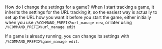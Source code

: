 How do I change the settings for a game?
When I start tracking a game, it inherits the settings for the URL tracking it, so the easiest way is actually to set up the URL how you want it before you start the game, either initially when you use `/%COMMAND_PREFIX%url_manage new`, or later using `/%COMMAND_PREFIX%url_manage edit`

If a game is already running, you can change its settings with `/%COMMAND_PREFIX%game_manage edit`.